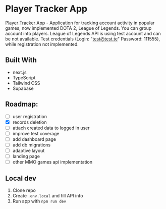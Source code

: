 # Player Tracker App

[Player Tracker App](https://player-tracker.vercel.app/) - Application for tracking account activity in popular games, now implemented DOTA 2, League of Legends. You can group account into players.
League of Legends API is using test account and can be not available. 
Test credentials (Login: "test@test.te" Password: 111555), while registration not implemented.

## Built With

- next.js
- TypeScript
- Tailwind CSS
- Supabase


## Roadmap:

- [ ] user registration
- [x] records deletion
- [ ] attach created data to logged in user
- [ ] improve test coverage
- [ ] add dashboard page
- [ ] add db migrations
- [ ] adaptive layout
- [ ] landing page
- [ ] other MMO games api implementation

## Local dev 

1. Clone repo
2. Create `.env.local` and fill API info
3. Run app with `npm run dev`